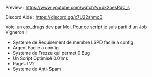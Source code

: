 Preview : https://www.youtube.com/watch?v=dk2oesRdC_s

Discord Aide : https://discord.gg/x7U22shmc3

Voici un esx_drugs dev par Moi. Pour ce script je suis parti d'un Job Vigneron !

- Système de Requirement de membre LSPD facile a config
- Argent Facile a config
- Système de Frezze qui permet 0 Bug
- Un Script Optimisé 0.01ms
- RageUI V2
- Système de Anti-Spam
